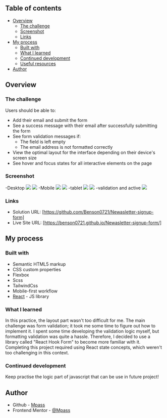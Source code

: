 ## Table of contents

- [Overview](#overview)
  - [The challenge](#the-challenge)
  - [Screenshot](#screenshot)
  - [Links](#links)
- [My process](#my-process)
  - [Built with](#built-with)
  - [What I learned](#what-i-learned)
  - [Continued development](#continued-development)
  - [Useful resources](#useful-resources)
- [Author](#author)

## Overview

### The challenge

Users should be able to:

- Add their email and submit the form
- See a success message with their email after successfully submitting the form
- See form validation messages if:
  - The field is left empty
  - The email address is not formatted correctly
- View the optimal layout for the interface depending on their device's screen size
- See hover and focus states for all interactive elements on the page

### Screenshot

-Desktop
![](./screenshot_desktop.jepg)
![](./screenshot_desktop_success.jepg)
-Mobile
![](./screenshot_mobile.jepg)
![](./screenshot_mobile_success.jepg)
-tablet
![](./screenshot_tablet.jepg)
![](./screenshot_tablet_success.jepg)
-validation and active
![](./validation_and_active.gif)

### Links

- Solution URL: [https://github.com/Benson0721/Newasletter-signup-form]
- Live Site URL: [https://benson0721.github.io/Newasletter-signup-form/]

## My process

### Built with

- Semantic HTML5 markup
- CSS custom properties
- Flexbox
- Scss
- TailwindCss
- Mobile-first workflow
- [React](https://reactjs.org/) - JS library

### What I learned

In this practice, the layout part wasn't too difficult for me. The main challenge was form validation; it took me some time to figure out how to implement it. I spent some time developing the validation logic myself, but formatting validation was quite a hassle. Therefore, I decided to use a library called "React Hook Form" to become more familiar with it. Completing this project required using React state concepts, which weren't too challenging in this context.

### Continued development

Keep practise the logic part of javascript that can be use in future project!

## Author

- Github - [Mpass](https://github.com/Benson0721)
- Frontend Mentor - [@Mpass](https://www.frontendmentor.io/profile/Benson0721)
